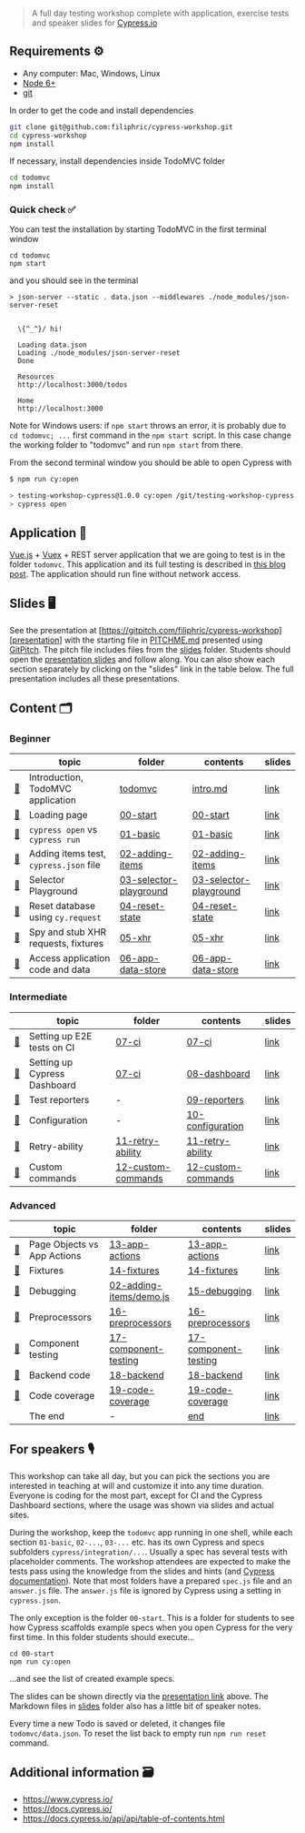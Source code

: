 > A full day testing workshop complete with application, exercise tests and speaker slides for [Cypress.io](https://www.cypress.io/)

## Requirements ⚙️

- Any computer: Mac, Windows, Linux
- [Node 6+](https://nodejs.org/)
- [git](https://git-scm.com)

In order to get the code and install dependencies

```bash
git clone git@github.com:filiphric/cypress-workshop.git
cd cypress-workshop
npm install
```

If necessary, install dependencies inside TodoMVC folder

```bash
cd todomvc
npm install
```

### Quick check ✅

You can test the installation by starting TodoMVC in the first terminal window

```shell
cd todomvc
npm start
```

and you should see in the terminal

```text
> json-server --static . data.json --middlewares ./node_modules/json-server-reset


  \{^_^}/ hi!

  Loading data.json
  Loading ./node_modules/json-server-reset
  Done

  Resources
  http://localhost:3000/todos

  Home
  http://localhost:3000
```

Note for Windows users: if `npm start` throws an error, it is probably due to `cd todomvc; ...` first command in the `npm start `script. In this case change the working folder to "todomvc" and run `npm start` from there.

From the second terminal window you should be able to open Cypress with

```bash
$ npm run cy:open

> testing-workshop-cypress@1.0.0 cy:open /git/testing-workshop-cypress
> cypress open
```

## Application 💾

[Vue.js](https://vuejs.org/) + [Vuex](https://vuex.vuejs.org/) + REST server application that we are going to test is in the folder `todomvc`. This application and its full testing is described in [this blog post](https://www.cypress.io/blog/2017/11/28/testing-vue-web-application-with-vuex-data-store-and-rest-backend/). The application should run fine without network access.

## Slides 🖥

See the presentation at [https://gitpitch.com/filiphric/cypress-workshop][presentation] with the starting file in [PITCHME.md](PITCHME.md) presented using [GitPitch](https://gitpitch.com/). The pitch file includes files from the [slides](slides) folder. Students should open the [presentation slides][presentation] and follow along. You can also show each section separately by clicking on the "slides" link in the table below. The full presentation includes all these presentations.

[presentation]: https://gitpitch.com/filiphric/cypress-workshop

## Content 🗂

### Beginner

|                            | topic                                  | folder                                                               | contents                                                           | slides                                                                                  |
| -------------------------- | -------------------------------------- | -------------------------------------------------------------------- | ------------------------------------------------------------------ | --------------------------------------------------------------------------------------- |
| [🔗](#intro)               | Introduction, TodoMVC application      | [todomvc](todomvc)                                                   | [intro.md](slides/intro/PITCHME.md)                                | [link](https://gitpitch.com/filiphric/cypress-workshop?p=slides/intro)                  |
| [🔗](#start)               | Loading page                           | [00-start](00-start)                                                 | [00-start](slides/00-start/PITCHME.md)                             | [link](https://gitpitch.com/filiphric/cypress-workshop?p=slides/00-start)               |
| [🔗](#basic)               | `cypress open` vs `cypress run`        | [01-basic](cypress/integration/01-basic)                             | [01-basic](slides/01-basic/PITCHME.md)                             | [link](https://gitpitch.com/filiphric/cypress-workshop?p=slides/01-basic)               |
| [🔗](#adding-items)        | Adding items test, `cypress.json` file | [02-adding-items](cypress/integration/02-adding-items)               | [02-adding-items](slides/02-adding-items/PITCHME.md)               | [link](https://gitpitch.com/filiphric/cypress-workshop?p=slides/02-adding-items)        |
| [🔗](#selector-playground) | Selector Playground                    | [03-selector-playground](cypress/integration/03-selector-playground) | [03-selector-playground](slides/03-selector-playground/PITCHME.md) | [link](https://gitpitch.com/filiphric/cypress-workshop?p=slides/03-selector-playground) |
| [🔗](#reset-state)         | Reset database using `cy.request`      | [04-reset-state](cypress/integration/04-reset-state)                 | [04-reset-state](slides/04-reset-state/PITCHME.md)                 | [link](https://gitpitch.com/filiphric/cypress-workshop?p=slides/04-reset-state)         |
| [🔗](#xhr)                 | Spy and stub XHR requests, fixtures    | [05-xhr](cypress/integration/05-xhr)                                 | [05-xhr](slides/05-xhr/PITCHME.md)                                 | [link](https://gitpitch.com/filiphric/cypress-workshop?p=slides/05-xhr)                 |
| [🔗](#app-data-store)      | Access application code and data       | [06-app-data-store](cypress/integration/06-app-data-store)           | [06-app-data-store](slides/06-app-data-store/PITCHME.md)           | [link](https://gitpitch.com/filiphric/cypress-workshop?p=slides/06-app-data-store)      |

### Intermediate
|                        | topic                        | folder                                                       | contents                                                   | slides                                                                              |
| ---------------------- | ---------------------------- | ------------------------------------------------------------ | ---------------------------------------------------------- | ----------------------------------------------------------------------------------- |
| [🔗](#ci)              | Setting up E2E tests on CI   | [07-ci](cypress/integration/07-ci)                           | [07-ci](slides/07-ci/PITCHME.md)                           | [link](https://gitpitch.com/filiphric/cypress-workshop?p=slides/07-ci)              |
| [🔗](#dashboard)       | Setting up Cypress Dashboard | [07-ci](cypress/integration/07-ci)                           | [08-dashboard](slides/08-dashboard/PITCHME.md)             | [link](https://gitpitch.com/filiphric/cypress-workshop?p=slides/08-dashboard)       |
| [🔗](#reporters)       | Test reporters               | -                                                            | [09-reporters](slides/09-reporters/PITCHME.md)             | [link](https://gitpitch.com/filiphric/cypress-workshop?p=slides/09-reporters)       |
| [🔗](#configuration)   | Configuration                | -                                                            | [10-configuration](slides/10-configuration/PITCHME.md)     | [link](https://gitpitch.com/filiphric/cypress-workshop?p=slides/10-configuration)   |
| [🔗](#retry-ability)   | Retry-ability                | [11-retry-ability](cypress/integration/11-retry-ability)     | [11-retry-ability](slides/11-retry-ability/PITCHME.md)     | [link](https://gitpitch.com/filiphric/cypress-workshop?p=slides/11-retry-ability)   |
| [🔗](#custom-commands) | Custom commands              | [12-custom-commands](cypress/integration/12-custom-commands) | [12-custom-commands](slides/12-custom-commands/PITCHME.md) | [link](https://gitpitch.com/filiphric/cypress-workshop?p=slides/12-custom-commands) |

### Advanced
|                          | topic                       | folder                                                                 | contents                                                       | slides                                                                                |
| ------------------------ | --------------------------- | ---------------------------------------------------------------------- | -------------------------------------------------------------- | ------------------------------------------------------------------------------------- |
| [🔗](#app-actions)       | Page Objects vs App Actions | [13-app-actions](cypress/integration/13-app-actions)                   | [13-app-actions](slides/13-app-actions/PITCHME.md)             | [link](https://gitpitch.com/filiphric/cypress-workshop?p=slides/13-app-actions)       |
| [🔗](#fixtures)          | Fixtures                    | [14-fixtures](cypress/integration/14-fixtures)                         | [14-fixtures](slides/14-fixtures/PITCHME.md)                   | [link](https://gitpitch.com/filiphric/cypress-workshop?p=slides/14-fixtures)          |
| [🔗](#debugging)         | Debugging                   | [02-adding-items/demo.js](cypress/integration/02-adding-items/demo.js) | [15-debugging](slides/15-debugging/PITCHME.md)                 | [link](https://gitpitch.com/filiphric/cypress-workshop?p=slides/15-debugging)         |
| [🔗](#preprocessors)     | Preprocessors               | [16-preprocessors](cypress/integration/16-preprocessors)               | [16-preprocessors](slides/16-preprocessors/PITCHME.md)         | [link](https://gitpitch.com/filiphric/cypress-workshop?p=slides/16-preprocessors)     |
| [🔗](#component-testing) | Component testing           | [17-component-testing](cypress/integration/17-component-testing)       | [17-component-testing](slides/17-component-testing/PITCHME.md) | [link](https://gitpitch.com/filiphric/cypress-workshop?p=slides/17-component-testing) |
| [🔗](#backend)           | Backend code                | [18-backend](cypress/integration/18-backend)                           | [18-backend](slides/18-backend/PITCHME.md)                     | [link](https://gitpitch.com/filiphric/cypress-workshop?p=slides/18-backend)           |
| [🔗](#code-coverage)     | Code coverage               | [19-code-coverage](cypress/integration/19-code-coverage)               | [19-code-coverage](slides/19-code-coverage/PITCHME.md)         | [link](https://gitpitch.com/filiphric/cypress-workshop?p=slides/19-code-coverage)     |
|                          | The end                     | -                                                                      | [end](slides/end/PITCHME.md)                                   | [link](https://gitpitch.com/filiphric/cypress-workshop?p=slides/end)                  |

## For speakers 🎙

This workshop can take all day, but you can pick the sections you are interested in teaching at will and customize it into any time duration. Everyone is coding for the most part, except for CI and the Cypress Dashboard sections, where the usage was shown via slides and actual sites.

During the workshop, keep the `todomvc` app running in one shell, while each section `01-basic`, `02-...`, `03-...` etc. has its own Cypress and specs subfolders `cypress/integration/...`. Usually a spec has several tests with placeholder comments. The workshop attendees are expected to make the tests pass using the knowledge from the slides and hints (and [Cypress documentation](https://docs.cypress.io/)). Note that most folders have a prepared `spec.js` file and an `answer.js` file. The `answer.js` file is ignored by Cypress using a setting in `cypress.json`.

The only exception is the folder `00-start`. This is a folder for students to see how Cypress scaffolds example specs when you open Cypress for the very first time. In this folder students should execute...

```
cd 00-start
npm run cy:open
```

...and see the list of created example specs.

The slides can be shown directly via the [presentation link][presentation] above. The Markdown files in [slides](slides) folder also has a little bit of speaker notes.

Every time a new Todo is saved or deleted, it changes file `todomvc/data.json`. To reset the list back to empty run `npm run reset` command.

## Additional information 🗃

- https://www.cypress.io/
- https://docs.cypress.io/
- https://docs.cypress.io/api/api/table-of-contents.html